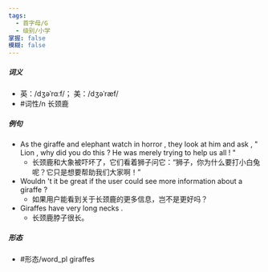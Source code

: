 ```yaml
---
tags:
  - 首字母/G
  - 级别/小学
掌握: false
模糊: false
---
```

##### 词义
- 英：/dʒəˈrɑːf/； 美：/dʒəˈræf/
- #词性/n  长颈鹿
##### 例句
- As the giraffe and elephant watch in horror , they look at him and ask , " Lion , why did you do this ? He was merely trying to help us all ! "
	- 长颈鹿和大象被吓坏了，它们看着狮子问它：“狮子，你为什么要打小白兔呢？它只是想要帮助我们大家啊！”
- Wouldn 't it be great if the user could see more information about a giraffe ?
	- 如果用户能看到关于长颈鹿的更多信息，岂不是更好吗？
- Giraffes have very long necks .
	- 长颈鹿脖子很长。
##### 形态
- #形态/word_pl giraffes
